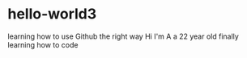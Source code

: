 # hello-world3
learning how to use Github the right way
Hi I'm A a 22 year old finally learning how to code
